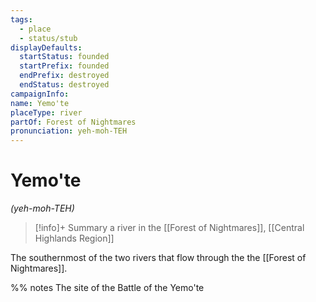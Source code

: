 ```yaml
---
tags:
  - place
  - status/stub
displayDefaults:
  startStatus: founded
  startPrefix: founded
  endPrefix: destroyed
  endStatus: destroyed
campaignInfo: 
name: Yemo'te
placeType: river
partOf: Forest of Nightmares
pronunciation: yeh-moh-TEH
---
```

# Yemo'te
*(yeh-moh-TEH)*
>[!info]+ Summary
> a river in the [[Forest of Nightmares]], [[Central Highlands Region]]

The southernmost of the two rivers that flow through the the [[Forest of Nightmares]]. 

%% notes
The site of the Battle of the Yemo'te 


